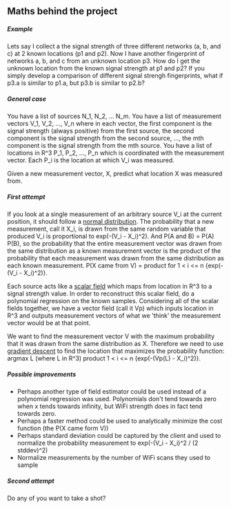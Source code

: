 Maths behind the project
------------------------

##### Example #####
Lets say I collect a the signal strength of three different networks (a, b, and c) at 2 known locations (p1 and p2). Now I have another fingerprint of networks a, b, and c from an unknown location p3. How do I get the unknown location from the known signal strength at p1 and p2? If you simply develop a comparison of different signal strengh fingerprints, what if p3.a is similar to p1.a, but p3.b is similar to p2.b?

##### General case #####
You have a list of sources N\_1, N\_2, ... N\_m. You have a list of measurement vectors V\_1, V\_2, ..., V\_n where in each vector, the first component is the signal strength (always positive) from the first source, the second component is the signal strength from the second source, ..., the mth component is the signal strength from the mth source. You have a list of locations in R^3 P\_1, P\_2, ..., P\_n which is coordinated with the measurement vector. Each P\_i is the location at which V\_i was measured.

Given a new measurement vector, X, predict what location X was measured from.

##### First attempt #####

If you look at a single measurement of an arbitrary source V\_i at the current position, it should follow a [normal distribution](https://en.wikipedia.org/wiki/Normal_distribution). The probability that a new measurement, call it X\_i, is drawn from the same random variable that produced V\_i is proportional to exp(-(V\_i - X\_i)^2). And P(A and B) = P(A) P(B), so the probability that the entire measurement vector was drawn from the same distribution as a known measurement vector is the product of the probability that each measurement was drawn from the same distribution as each known measurement. P(X came from V) = product for 1 < i <= n {exp(-(V\_i - X\_i)^2)}.

Each source acts like a [scalar field](https://en.wikipedia.org/wiki/Scalar_field) which maps from location in R^3 to a signal strength value. In order to reconstruct this scalar field, do a polynomial regression on the known samples. Considering all of the scalar fields together, we have a vector field (call it Vp) which inputs location in R^3 and outputs measurement vectors of what we 'think' the measurement vector would be at that point.

We want to find the measurement vector V with the maximum probability that it was drawn from the same distribution as X. Therefore we need to use [gradient descent](https://en.wikipedia.org/wiki/Gradient_descent) to find the location that maximizes the probability function: argmax L (where L in R^3) product 1 < i <= n {exp(-(Vp(L) - X\_i)^2)}.

##### Possible improvements #####
- Perhaps another type of field estimator could be used instead of a polynomial regression was used. Polynomials don't tend towards zero when x tends towards infinity, but WiFi strength does in fact tend towards zero.
- Perhaps a faster method could be used to analytically minimize the cost function (the P(X came form V))
- Perhaps standard deviation could be captured by the client and used to normalize the probability measurement to exp(-(V\_i - X\_i)^2 / (2 stddev)^2)
- Normalize measurements by the number of WiFi scans they used to sample

##### Second attempt #####
Do any of you want to take a shot?
